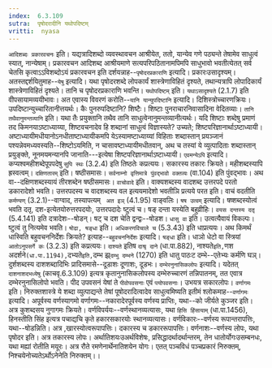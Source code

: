 ```yaml
---
index:  6.3.109
sutra:  पृषोदरादीनि यथोपदिष्टम्
vritti:  nyasa
---
```


`आदिशब्दः प्रकारवचनः` इति। यद्यत्रादिशब्दो व्यवस्थावचन आश्रीयेत, ततो, यान्येव गणे पठ्यन्ते तेषामेव साधुत्वं स्यात्, नान्येषाम्। प्रकारवचन आदिशब्द आश्रीयमाणे सत्यपरिपठितानामपिमपि साधुभावो भवतीत्येतत् सर्व चेतसि कृत्वाऽऽविशब्दोऽयं प्रकारवचन इति दर्शयन्नाह--`पृषोदरप्रकाराणि` इत्यादि। प्रकारःउसादृश्यम्। अतस्तद्दर्शयितुमाह--`येषु` इत्यादि। यथा पृषोदरशब्दे लोपकार्यं शास्त्रेणाविहितं दृश्यते, तथान्यत्रापि लोपादिकार्यं शास्त्रेणाविहितं दृश्यते। तानि च पृषोदरप्रकाराणि भवन्ति। `यथोपदिष्टम्` इति। `यथाऽसादृश्यते` (2.1.7) इति वीपसायामव्ययीभावः। अत एवास्य विवरणं करोति--`यानि यान्युपदिष्टानि` इत्यादि। दिशिस्त्रोच्चारणक्रियः। उपदिष्टान्युच्चारितानीत्तयर्थः। कैः पुनरुपदिष्टानि? शिष्टैः। शिष्टाः पुनराचारनिवासादिना वेदितव्याः। `तानि तथैवानुमन्तव्यानि` इति। यथा तैः प्रयुक्तानि तथैव तानि साधुत्वेनानुमन्तव्यानीत्यर्थः। यदि शिष्टाः शब्देषु प्रमाणं तद किमनयाऽष्टाध्याय्या, शिष्टवचनादेव हि शब्दानां साधुत्वं विज्ञास्यते? उच्यते; शिष्टपरिज्ञानार्थाऽष्टाध्यायी। अष्टाध्यायीमधीयानोऽनधीताष्टाध्यायीकमपि येऽस्यामष्टाध्याय्यां विहिताः शब्दास्तान् प्रयञ्जानं पश्यन्नेवमध्यवस्यति--शिष्टोऽयमिति, न चासावष्टाध्यायीमधीतवान्, अथ च तस्यां ये व्युत्पादिताः शब्दास्तान् प्रयुङ्क्ते, नूनमयमन्यानपि जानाति---इत्येषा शिष्टपरिज्ञानार्थाऽष्टाध्यायी।
`एवमन्येऽपि` इत्यादि। कप्यश्वमहीशब्देपूपपदेषु `सुपि स्थः` (3.2.4) इति तिष्ठतेः कप्रत्ययः। सकारस्य तकारः क्रियते। महीशब्दस्यापि ह्रस्वत्वम्।
`दक्षिणतारम्` इति। षष्ठीसमासः। `सर्वनाम्नो वृत्तिमात्रे पुंवद्भावो वक्तव्यः` (वा.104) इति पुंवद्भावः। अथ वा--दक्षिणशब्दस्यायं तीरशब्देन षष्ठीसमासः।
`वाचोवादे` इति। वाक्यशब्दस्य वादशब्द उत्तरपदे परतो डकारादेशो भवति। उत्तरपदस्य च वादशब्दस्य वल इत्ययमादेशो भवतीञि प्रत्यये परत इति। वाचं वदतीति `कर्मण्यण्` (3.2.1)--वाग्वाद, तस्यापत्यम् ` अत इञ्` (4.1.95) वाङ्वलिः।
`षष उत्वम्` इत्यादि। षष्शब्दस्योत्वं भवति दतृ, दश-इत्येतयोरुत्तरपदयोः, उत्तरपदादेः ष्टुत्वं च। षङ् दन्ता यस्येति बहुव्रीहिः। `वयस दन्तस्य दतृ` (5.4.141) इति दत्रादेशः--षोडन्। षट् च दश चेति द्वन्द्वः--षोडश।
`धासु वा` इति। उत्वत्यैवायं विकल्पः। ष्टुत्वं तु नित्यमेव भवति। `षोढा, षङ्धा` इति। `अधिकरणविचाले च` (5.3.43) इति धाप्रत्ययः। अथ किमर्थं धास्विति बहुवचननिर्देशः क्रियते? इत्याह--`बहुवचननिर्देशः` इत्यादि। `षङ्धा` इति। धाञो धेटो वा स्त्रियां `आतोऽनुपसर्गे कः` (3.2.3) इति कप्रत्ययः।
`दाश्यते` इतिष `दाश्रृ दाने` (धा.पा.882), नाश्यते` इति, `णश अदर्शने` (धा.पा.1194), `दभ्यते` इति, `दम्भ झ्र्`दम्भु दम्भने` (1270) इति धातु पाठःट दम्भे--एतेभ्यः कर्मणि घञ्। दुर्शशब्दस्य दाशशब्दादिभिः प्रादिसमासे--दूडाशः दूणाशः, दूडभः। `दम्भेरनुनासिकलोपः` इत्यादि। यदेतत् `दाशनाशदभध्येषु` (काचवृ.6.3.109) इत्यत्र कृतानुनासिकलोपस्य दम्भेरुच्चारणं तन्निपातनम्, तत एवात्र दम्भेरनुनासिलोपो भवति।
पीद उपवसनं येषां ते `पीवोपवसनाः` एवं `पयोपवसनाः`। उभयत्र सकारलोपः।
`वर्णागमः` इति। निरुक्तशास्त्रे ये शब्दा व्युत्पाद्यन्ते तेषां पूषोदरादित्वादेव साधुत्वमिष्यति इतीमं श्लोकमाह--`वर्णागमः` इत्यादि। अपूर्वस्य वर्णस्यागमो वर्णागमः--नकारादेरपूर्वस्य वर्णस्य प्राप्तिः, यथा--को जीर्यते कुञ्जर इति। अत्र कुशब्दसय नुगागमः क्रियते। वर्णविपर्ययः--वर्णस्थानव्यत्यासः, यथा `हिसि हिंसायाम्` (धा.पा.1456), हिनस्तीति सिंह इत्यत्र पचाद्यचि कृते हकारसकारयोः स्थानव्यत्यासः। वर्णविकारः--वर्णस्य रूपान्तरापत्तिः, यथा--षोडन्निति। अत्र ,खारस्योत्वरूपापत्तिः। दकारस्य च डकाररूपापत्तिः। वर्णनाशः--वर्णस्य लोपः, यथा पृषोदर इति। अत्र तकारस्य लोपः। अर्थातिशयःउअर्थविशेषः, प्रसिद्धादर्थादर्थान्तरम्, तेन धातोर्योगःउसम्बनधः, यथा मह्यां रोतीति मयूरः। अत्र रौते रमणेनार्थेनातिशयेन योगः। एतत् पञ्चविधं पञ्चप्रकारं निरुक्तम्, निश्चयेनोच्यतेऽर्थोऽनेनेति निरुक्तम्।।

